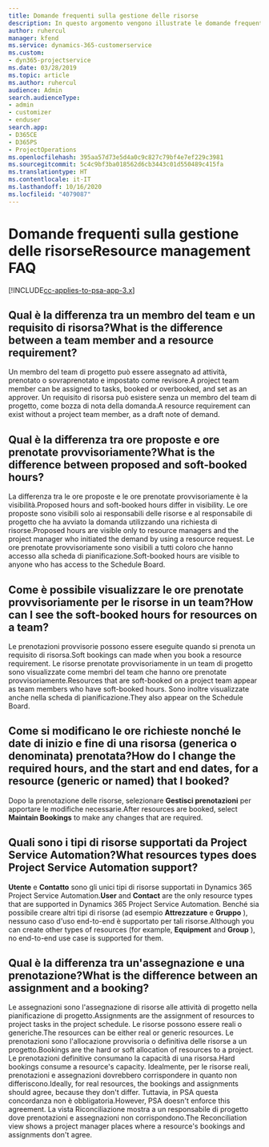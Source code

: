 ```yaml
---
title: Domande frequenti sulla gestione delle risorse
description: In questo argomento vengono illustrate le domande frequenti sulla gestione delle risorse.
author: ruhercul
manager: kfend
ms.service: dynamics-365-customerservice
ms.custom:
- dyn365-projectservice
ms.date: 03/28/2019
ms.topic: article
ms.author: ruhercul
audience: Admin
search.audienceType:
- admin
- customizer
- enduser
search.app:
- D365CE
- D365PS
- ProjectOperations
ms.openlocfilehash: 395aa57d73e5d4a0c9c827c79bf4e7ef229c3981
ms.sourcegitcommit: 5c4c9bf3ba018562d6cb3443c01d550489c415fa
ms.translationtype: HT
ms.contentlocale: it-IT
ms.lasthandoff: 10/16/2020
ms.locfileid: "4079087"
---
```

# <a name="resource-management-faq"></a><span data-ttu-id="d5175-103">Domande frequenti sulla gestione delle risorse</span><span class="sxs-lookup"><span data-stu-id="d5175-103">Resource management FAQ</span></span>

[!INCLUDE[cc-applies-to-psa-app-3.x](../includes/cc-applies-to-psa-app-3x.md)]

## <a name="what-is-the-difference-between-a-team-member-and-a-resource-requirement"></a><span data-ttu-id="d5175-104">Qual è la differenza tra un membro del team e un requisito di risorsa?</span><span class="sxs-lookup"><span data-stu-id="d5175-104">What is the difference between a team member and a resource requirement?</span></span>

<span data-ttu-id="d5175-105">Un membro del team di progetto può essere assegnato ad attività, prenotato o sovraprenotato e impostato come revisore.</span><span class="sxs-lookup"><span data-stu-id="d5175-105">A project team member can be assigned to tasks, booked or overbooked, and set as an approver.</span></span> <span data-ttu-id="d5175-106">Un requisito di risorsa può esistere senza un membro del team di progetto, come bozza di nota della domanda.</span><span class="sxs-lookup"><span data-stu-id="d5175-106">A resource requirement can exist without a project team member, as a draft note of demand.</span></span> 

## <a name="what-is-the-difference-between-proposed-and-soft-booked-hours"></a><span data-ttu-id="d5175-107">Qual è la differenza tra ore proposte e ore prenotate provvisoriamente?</span><span class="sxs-lookup"><span data-stu-id="d5175-107">What is the difference between proposed and soft-booked hours?</span></span>

<span data-ttu-id="d5175-108">La differenza tra le ore proposte e le ore prenotate provvisoriamente è la visibilità.</span><span class="sxs-lookup"><span data-stu-id="d5175-108">Proposed hours and soft-booked hours differ in visibility.</span></span> <span data-ttu-id="d5175-109">Le ore proposte sono visibili solo ai responsabili delle risorse e al responsabile di progetto che ha avviato la domanda utilizzando una richiesta di risorse.</span><span class="sxs-lookup"><span data-stu-id="d5175-109">Proposed hours are visible only to resource managers and the project manager who initiated the demand by using a resource request.</span></span> <span data-ttu-id="d5175-110">Le ore prenotate provvisoriamente sono visibili a tutti coloro che hanno accesso alla scheda di pianificazione.</span><span class="sxs-lookup"><span data-stu-id="d5175-110">Soft-booked hours are visible to anyone who has access to the Schedule Board.</span></span>

## <a name="how-can-i-see-the-soft-booked-hours-for-resources-on-a-team"></a><span data-ttu-id="d5175-111">Come è possibile visualizzare le ore prenotate provvisoriamente per le risorse in un team?</span><span class="sxs-lookup"><span data-stu-id="d5175-111">How can I see the soft-booked hours for resources on a team?</span></span>

<span data-ttu-id="d5175-112">Le prenotazioni provvisorie possono essere eseguite quando si prenota un requisito di risorsa.</span><span class="sxs-lookup"><span data-stu-id="d5175-112">Soft bookings can made when you book a resource requirement.</span></span> <span data-ttu-id="d5175-113">Le risorse prenotate provvisoriamente in un team di progetto sono visualizzate come membri del team che hanno ore prenotate provvisoriamente.</span><span class="sxs-lookup"><span data-stu-id="d5175-113">Resources that are soft-booked on a project team appear as team members who have soft-booked hours.</span></span> <span data-ttu-id="d5175-114">Sono inoltre visualizzate anche nella scheda di pianificazione.</span><span class="sxs-lookup"><span data-stu-id="d5175-114">They also appear on the Schedule Board.</span></span>

## <a name="how-do-i-change-the-required-hours-and-the-start-and-end-dates-for-a-resource-generic-or-named-that-i-booked"></a><span data-ttu-id="d5175-115">Come si modificano le ore richieste nonché le date di inizio e fine di una risorsa (generica o denominata) prenotata?</span><span class="sxs-lookup"><span data-stu-id="d5175-115">How do I change the required hours, and the start and end dates, for a resource (generic or named) that I booked?</span></span>

<span data-ttu-id="d5175-116">Dopo la prenotazione delle risorse, selezionare **Gestisci prenotazioni** per apportare le modifiche necessarie.</span><span class="sxs-lookup"><span data-stu-id="d5175-116">After resources are booked, select **Maintain Bookings** to make any changes that are required.</span></span>

## <a name="what-resources-types-does-project-service-automation-support"></a><span data-ttu-id="d5175-117">Quali sono i tipi di risorse supportati da Project Service Automation?</span><span class="sxs-lookup"><span data-stu-id="d5175-117">What resources types does Project Service Automation support?</span></span>

<span data-ttu-id="d5175-118">**Utente** e **Contatto** sono gli unici tipi di risorse supportati in Dynamics 365 Project Service Automation.</span><span class="sxs-lookup"><span data-stu-id="d5175-118">**User** and **Contact** are the only resource types that are supported in Dynamics 365 Project Service Automation.</span></span> <span data-ttu-id="d5175-119">Benché sia possibile creare altri tipi di risorse (ad esempio **Attrezzature** e **Gruppo** ), nessuno caso d'uso end-to-end è supportato per tali risorse.</span><span class="sxs-lookup"><span data-stu-id="d5175-119">Although you can create other types of resources (for example, **Equipment** and **Group** ), no end-to-end use case is supported for them.</span></span>

## <a name="what-is-the-difference-between-an-assignment-and-a-booking"></a><span data-ttu-id="d5175-120">Qual è la differenza tra un'assegnazione e una prenotazione?</span><span class="sxs-lookup"><span data-stu-id="d5175-120">What is the difference between an assignment and a booking?</span></span>

<span data-ttu-id="d5175-121">Le assegnazioni sono l'assegnazione di risorse alle attività di progetto nella pianificazione di progetto.</span><span class="sxs-lookup"><span data-stu-id="d5175-121">Assignments are the assignment of resources to project tasks in the project schedule.</span></span> <span data-ttu-id="d5175-122">Le risorse possono essere reali o generiche.</span><span class="sxs-lookup"><span data-stu-id="d5175-122">The resources can be either real or generic resources.</span></span> <span data-ttu-id="d5175-123">Le prenotazioni sono l'allocazione provvisoria o definitiva delle risorse a un progetto.</span><span class="sxs-lookup"><span data-stu-id="d5175-123">Bookings are the hard or soft allocation of resources to a project.</span></span> <span data-ttu-id="d5175-124">Le prenotazioni definitive consumano la capacità di una risorsa.</span><span class="sxs-lookup"><span data-stu-id="d5175-124">Hard bookings consume a resource's capacity.</span></span> <span data-ttu-id="d5175-125">Idealmente, per le risorse reali, prenotazioni e assegnazioni dovrebbero corrispondere in quanto non differiscono.</span><span class="sxs-lookup"><span data-stu-id="d5175-125">Ideally, for real resources, the bookings and assignments should agree, because they don't differ.</span></span> <span data-ttu-id="d5175-126">Tuttavia, in PSA questa concordanza non è obbligatoria.</span><span class="sxs-lookup"><span data-stu-id="d5175-126">However, PSA doesn't enforce this agreement.</span></span> <span data-ttu-id="d5175-127">La vista Riconciliazione mostra a un responsabile di progetto dove prenotazioni e assegnazioni non corrispondono.</span><span class="sxs-lookup"><span data-stu-id="d5175-127">The Reconciliation view shows a project manager places where a resource's bookings and assignments don't agree.</span></span>
